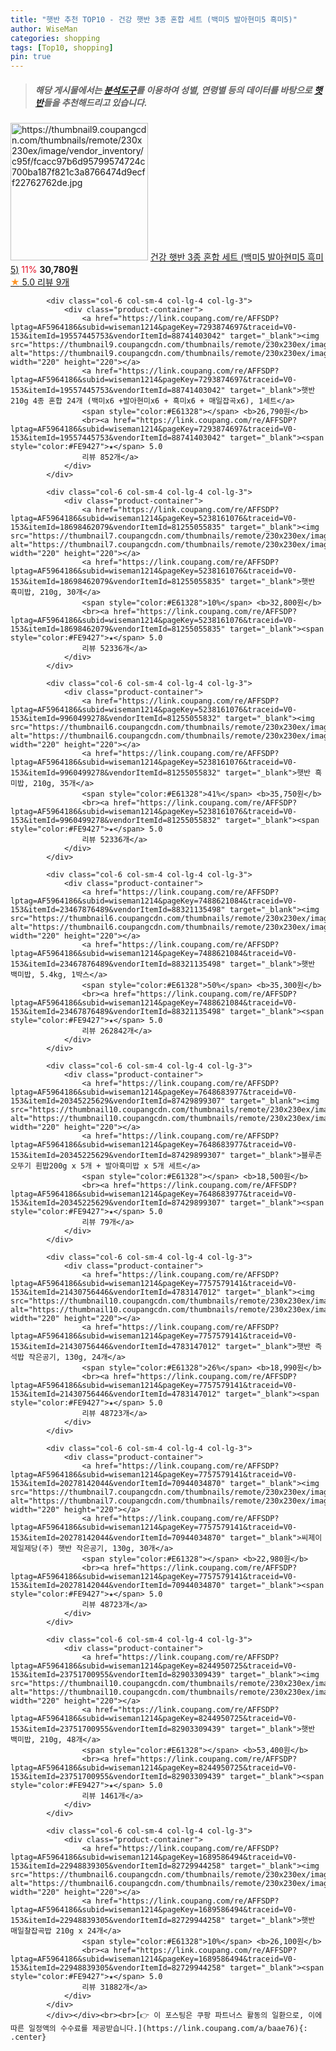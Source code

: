 ```yaml
---
title: "햇반 추천 TOP10 - 건강 햇반 3종 혼합 세트 (백미5 발아현미5 흑미5)"
author: WiseMan
categories: shopping
tags: [Top10, shopping]
pin: true
---
```


> ##### 해당 게시물에서는 [**분석도구**](https://itemscout.io/)를 이용하여 **성별**, **연령별** 등의 데이터를 바탕으로 [**햇반**](https://link.coupang.com/a/baae76)들을 추천해드리고 있습니다.
<div class="container"><div class="row">
            <div class="col-6 col-sm-4 col-lg-4 col-lg-3">
                <div class="product-container">
                    <a href="https://link.coupang.com/re/AFFSDP?lptag=AF5964186&subid=wiseman1214&pageKey=8188589758&traceid=V0-153&itemId=23424513282&vendorItemId=90451524409" target="_blank"><img src="https://thumbnail9.coupangcdn.com/thumbnails/remote/230x230ex/image/vendor_inventory/c95f/fcacc97b6d95799574724c700ba187f821c3a8766474d9ecff22762762de.jpg" alt="https://thumbnail9.coupangcdn.com/thumbnails/remote/230x230ex/image/vendor_inventory/c95f/fcacc97b6d95799574724c700ba187f821c3a8766474d9ecff22762762de.jpg" width="220" height="220"></a>
                    <a href="https://link.coupang.com/re/AFFSDP?lptag=AF5964186&subid=wiseman1214&pageKey=8188589758&traceid=V0-153&itemId=23424513282&vendorItemId=90451524409" target="_blank">건강 햇반 3종 혼합 세트 (백미5 발아현미5 흑미5)</a>
                    <span style="color:#E61328">11%</span> <b>30,780원</b>
                    <br><a href="https://link.coupang.com/re/AFFSDP?lptag=AF5964186&subid=wiseman1214&pageKey=8188589758&traceid=V0-153&itemId=23424513282&vendorItemId=90451524409" target="_blank"><span style="color:#FE9427">★</span> 5.0
                    리뷰 9개</a>
                </div>
            </div>
            
            <div class="col-6 col-sm-4 col-lg-4 col-lg-3">
                <div class="product-container">
                    <a href="https://link.coupang.com/re/AFFSDP?lptag=AF5964186&subid=wiseman1214&pageKey=7293874697&traceid=V0-153&itemId=19557445753&vendorItemId=88741403042" target="_blank"><img src="https://thumbnail9.coupangcdn.com/thumbnails/remote/230x230ex/image/vendor_inventory/aafd/db09e8034f99513dc53d6c9f2270c2d3e64a9a1ae1b09a13640518318190.jpg" alt="https://thumbnail9.coupangcdn.com/thumbnails/remote/230x230ex/image/vendor_inventory/aafd/db09e8034f99513dc53d6c9f2270c2d3e64a9a1ae1b09a13640518318190.jpg" width="220" height="220"></a>
                    <a href="https://link.coupang.com/re/AFFSDP?lptag=AF5964186&subid=wiseman1214&pageKey=7293874697&traceid=V0-153&itemId=19557445753&vendorItemId=88741403042" target="_blank">햇반 210g 4종 혼합 24개 (백미x6 +발아현미x6 + 흑미x6 + 매일잡곡x6), 1세트</a>
                    <span style="color:#E61328"></span> <b>26,790원</b>
                    <br><a href="https://link.coupang.com/re/AFFSDP?lptag=AF5964186&subid=wiseman1214&pageKey=7293874697&traceid=V0-153&itemId=19557445753&vendorItemId=88741403042" target="_blank"><span style="color:#FE9427">★</span> 5.0
                    리뷰 852개</a>
                </div>
            </div>
            
            <div class="col-6 col-sm-4 col-lg-4 col-lg-3">
                <div class="product-container">
                    <a href="https://link.coupang.com/re/AFFSDP?lptag=AF5964186&subid=wiseman1214&pageKey=5238161076&traceid=V0-153&itemId=18698462079&vendorItemId=81255055835" target="_blank"><img src="https://thumbnail7.coupangcdn.com/thumbnails/remote/230x230ex/image/vendor_inventory/7670/b416f3a72537a70a1a83d7d0e8ff5f6c2d5495eb2b4ac7c31ca2f6a49bef.jpg" alt="https://thumbnail7.coupangcdn.com/thumbnails/remote/230x230ex/image/vendor_inventory/7670/b416f3a72537a70a1a83d7d0e8ff5f6c2d5495eb2b4ac7c31ca2f6a49bef.jpg" width="220" height="220"></a>
                    <a href="https://link.coupang.com/re/AFFSDP?lptag=AF5964186&subid=wiseman1214&pageKey=5238161076&traceid=V0-153&itemId=18698462079&vendorItemId=81255055835" target="_blank">햇반 흑미밥, 210g, 30개</a>
                    <span style="color:#E61328">10%</span> <b>32,800원</b>
                    <br><a href="https://link.coupang.com/re/AFFSDP?lptag=AF5964186&subid=wiseman1214&pageKey=5238161076&traceid=V0-153&itemId=18698462079&vendorItemId=81255055835" target="_blank"><span style="color:#FE9427">★</span> 5.0
                    리뷰 52336개</a>
                </div>
            </div>
            
            <div class="col-6 col-sm-4 col-lg-4 col-lg-3">
                <div class="product-container">
                    <a href="https://link.coupang.com/re/AFFSDP?lptag=AF5964186&subid=wiseman1214&pageKey=5238161076&traceid=V0-153&itemId=9960499278&vendorItemId=81255055832" target="_blank"><img src="https://thumbnail6.coupangcdn.com/thumbnails/remote/230x230ex/image/vendor_inventory/3ae6/f1ccbebe49716db94e6ff61c11f57c9264722e1991467e55f840f059af87.jpg" alt="https://thumbnail6.coupangcdn.com/thumbnails/remote/230x230ex/image/vendor_inventory/3ae6/f1ccbebe49716db94e6ff61c11f57c9264722e1991467e55f840f059af87.jpg" width="220" height="220"></a>
                    <a href="https://link.coupang.com/re/AFFSDP?lptag=AF5964186&subid=wiseman1214&pageKey=5238161076&traceid=V0-153&itemId=9960499278&vendorItemId=81255055832" target="_blank">햇반 흑미밥, 210g, 35개</a>
                    <span style="color:#E61328">41%</span> <b>35,750원</b>
                    <br><a href="https://link.coupang.com/re/AFFSDP?lptag=AF5964186&subid=wiseman1214&pageKey=5238161076&traceid=V0-153&itemId=9960499278&vendorItemId=81255055832" target="_blank"><span style="color:#FE9427">★</span> 5.0
                    리뷰 52336개</a>
                </div>
            </div>
            
            <div class="col-6 col-sm-4 col-lg-4 col-lg-3">
                <div class="product-container">
                    <a href="https://link.coupang.com/re/AFFSDP?lptag=AF5964186&subid=wiseman1214&pageKey=7488621084&traceid=V0-153&itemId=23467876489&vendorItemId=88321135498" target="_blank"><img src="https://thumbnail6.coupangcdn.com/thumbnails/remote/230x230ex/image/vendor_inventory/05e7/600f8602c7589f3a660f66520e7f3791af709971716ed1689712ee794072.png" alt="https://thumbnail6.coupangcdn.com/thumbnails/remote/230x230ex/image/vendor_inventory/05e7/600f8602c7589f3a660f66520e7f3791af709971716ed1689712ee794072.png" width="220" height="220"></a>
                    <a href="https://link.coupang.com/re/AFFSDP?lptag=AF5964186&subid=wiseman1214&pageKey=7488621084&traceid=V0-153&itemId=23467876489&vendorItemId=88321135498" target="_blank">햇반 백미밥, 5.4kg, 1박스</a>
                    <span style="color:#E61328">50%</span> <b>35,300원</b>
                    <br><a href="https://link.coupang.com/re/AFFSDP?lptag=AF5964186&subid=wiseman1214&pageKey=7488621084&traceid=V0-153&itemId=23467876489&vendorItemId=88321135498" target="_blank"><span style="color:#FE9427">★</span> 5.0
                    리뷰 262842개</a>
                </div>
            </div>
            
            <div class="col-6 col-sm-4 col-lg-4 col-lg-3">
                <div class="product-container">
                    <a href="https://link.coupang.com/re/AFFSDP?lptag=AF5964186&subid=wiseman1214&pageKey=7648683977&traceid=V0-153&itemId=20345225629&vendorItemId=87429899307" target="_blank"><img src="https://thumbnail10.coupangcdn.com/thumbnails/remote/230x230ex/image/vendor_inventory/54fb/3c91881c26fa4cde55880f7198adfae9139ceb90628f8961565059651c66.jpg" alt="https://thumbnail10.coupangcdn.com/thumbnails/remote/230x230ex/image/vendor_inventory/54fb/3c91881c26fa4cde55880f7198adfae9139ceb90628f8961565059651c66.jpg" width="220" height="220"></a>
                    <a href="https://link.coupang.com/re/AFFSDP?lptag=AF5964186&subid=wiseman1214&pageKey=7648683977&traceid=V0-153&itemId=20345225629&vendorItemId=87429899307" target="_blank">블루존 오뚜기 흰밥200g x 5개 + 발아흑미밥 x 5개 세트</a>
                    <span style="color:#E61328"></span> <b>18,500원</b>
                    <br><a href="https://link.coupang.com/re/AFFSDP?lptag=AF5964186&subid=wiseman1214&pageKey=7648683977&traceid=V0-153&itemId=20345225629&vendorItemId=87429899307" target="_blank"><span style="color:#FE9427">★</span> 5.0
                    리뷰 79개</a>
                </div>
            </div>
            
            <div class="col-6 col-sm-4 col-lg-4 col-lg-3">
                <div class="product-container">
                    <a href="https://link.coupang.com/re/AFFSDP?lptag=AF5964186&subid=wiseman1214&pageKey=7757579141&traceid=V0-153&itemId=21430756446&vendorItemId=4783147012" target="_blank"><img src="https://thumbnail10.coupangcdn.com/thumbnails/remote/230x230ex/image/vendor_inventory/8e49/cc2dc92115179c3215fb4d33425a1adb5c98a067e18987a83593f6e485a4.jpg" alt="https://thumbnail10.coupangcdn.com/thumbnails/remote/230x230ex/image/vendor_inventory/8e49/cc2dc92115179c3215fb4d33425a1adb5c98a067e18987a83593f6e485a4.jpg" width="220" height="220"></a>
                    <a href="https://link.coupang.com/re/AFFSDP?lptag=AF5964186&subid=wiseman1214&pageKey=7757579141&traceid=V0-153&itemId=21430756446&vendorItemId=4783147012" target="_blank">햇반 즉석밥 작은공기, 130g, 24개</a>
                    <span style="color:#E61328">26%</span> <b>18,990원</b>
                    <br><a href="https://link.coupang.com/re/AFFSDP?lptag=AF5964186&subid=wiseman1214&pageKey=7757579141&traceid=V0-153&itemId=21430756446&vendorItemId=4783147012" target="_blank"><span style="color:#FE9427">★</span> 5.0
                    리뷰 48723개</a>
                </div>
            </div>
            
            <div class="col-6 col-sm-4 col-lg-4 col-lg-3">
                <div class="product-container">
                    <a href="https://link.coupang.com/re/AFFSDP?lptag=AF5964186&subid=wiseman1214&pageKey=7757579141&traceid=V0-153&itemId=20278142044&vendorItemId=70944034870" target="_blank"><img src="https://thumbnail7.coupangcdn.com/thumbnails/remote/230x230ex/image/vendor_inventory/77c3/6d8496fd0484821ccb7940f7bf6e85d69f9bfd3769fa910c765c38941959.jpg" alt="https://thumbnail7.coupangcdn.com/thumbnails/remote/230x230ex/image/vendor_inventory/77c3/6d8496fd0484821ccb7940f7bf6e85d69f9bfd3769fa910c765c38941959.jpg" width="220" height="220"></a>
                    <a href="https://link.coupang.com/re/AFFSDP?lptag=AF5964186&subid=wiseman1214&pageKey=7757579141&traceid=V0-153&itemId=20278142044&vendorItemId=70944034870" target="_blank">씨제이제일제당(주) 햇반 작은공기, 130g, 30개</a>
                    <span style="color:#E61328"></span> <b>22,980원</b>
                    <br><a href="https://link.coupang.com/re/AFFSDP?lptag=AF5964186&subid=wiseman1214&pageKey=7757579141&traceid=V0-153&itemId=20278142044&vendorItemId=70944034870" target="_blank"><span style="color:#FE9427">★</span> 5.0
                    리뷰 48723개</a>
                </div>
            </div>
            
            <div class="col-6 col-sm-4 col-lg-4 col-lg-3">
                <div class="product-container">
                    <a href="https://link.coupang.com/re/AFFSDP?lptag=AF5964186&subid=wiseman1214&pageKey=8244950725&traceid=V0-153&itemId=23751700955&vendorItemId=82903309439" target="_blank"><img src="https://thumbnail10.coupangcdn.com/thumbnails/remote/230x230ex/image/vendor_inventory/b202/8ffb418973a55c4418e335439703312ff47db425ff50c71a2b60709f4658.jpg" alt="https://thumbnail10.coupangcdn.com/thumbnails/remote/230x230ex/image/vendor_inventory/b202/8ffb418973a55c4418e335439703312ff47db425ff50c71a2b60709f4658.jpg" width="220" height="220"></a>
                    <a href="https://link.coupang.com/re/AFFSDP?lptag=AF5964186&subid=wiseman1214&pageKey=8244950725&traceid=V0-153&itemId=23751700955&vendorItemId=82903309439" target="_blank">햇반 백미밥, 210g, 48개</a>
                    <span style="color:#E61328"></span> <b>53,400원</b>
                    <br><a href="https://link.coupang.com/re/AFFSDP?lptag=AF5964186&subid=wiseman1214&pageKey=8244950725&traceid=V0-153&itemId=23751700955&vendorItemId=82903309439" target="_blank"><span style="color:#FE9427">★</span> 5.0
                    리뷰 1461개</a>
                </div>
            </div>
            
            <div class="col-6 col-sm-4 col-lg-4 col-lg-3">
                <div class="product-container">
                    <a href="https://link.coupang.com/re/AFFSDP?lptag=AF5964186&subid=wiseman1214&pageKey=1689586494&traceid=V0-153&itemId=22948839305&vendorItemId=82729944258" target="_blank"><img src="https://thumbnail6.coupangcdn.com/thumbnails/remote/230x230ex/image/vendor_inventory/f156/77dc5ab9ded53b0c2adb8a06b2f9ba9facb18b681754b059a041757dbcd3.jpg" alt="https://thumbnail6.coupangcdn.com/thumbnails/remote/230x230ex/image/vendor_inventory/f156/77dc5ab9ded53b0c2adb8a06b2f9ba9facb18b681754b059a041757dbcd3.jpg" width="220" height="220"></a>
                    <a href="https://link.coupang.com/re/AFFSDP?lptag=AF5964186&subid=wiseman1214&pageKey=1689586494&traceid=V0-153&itemId=22948839305&vendorItemId=82729944258" target="_blank">햇반 매일찰잡곡밥 210g x 24개</a>
                    <span style="color:#E61328">10%</span> <b>26,100원</b>
                    <br><a href="https://link.coupang.com/re/AFFSDP?lptag=AF5964186&subid=wiseman1214&pageKey=1689586494&traceid=V0-153&itemId=22948839305&vendorItemId=82729944258" target="_blank"><span style="color:#FE9427">★</span> 5.0
                    리뷰 31882개</a>
                </div>
            </div>
            </div></div><br><br>[👉 이 포스팅은 쿠팡 파트너스 활동의 일환으로, 이에 따른 일정액의 수수료를 제공받습니다.](https://link.coupang.com/a/baae76){: .center}